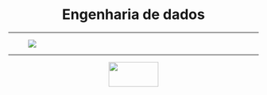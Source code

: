 <div align="Center">

<h1>
  Engenharia de dados
</h1>
  
</div>

--- 

<section>
      <figure class="gif">
            <img src="https://i.pinimg.com/originals/e5/93/ab/e593ab0589d5f1b389e4dfbcce2bce20.gif">
      </figure>
</section>

---

<div align= "Center">
    <img width = "100" Height= "50" src="https://git-scm.com/images/logos/downloads/Git-Logo-2Color.png">
    
</div>
